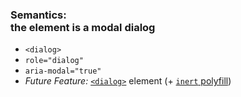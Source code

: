 ### Semantics: <br/>the element is a modal dialog

* `<dialog>`
* `role="dialog"`
* `aria-modal="true"`
* _Future Feature:_ [`<dialog>`](https://www.scottohara.me/blog/2019/03/05/open-dialog.html) element (+&nbsp;[`inert` polyfill](https://github.com/WICG/inert))
